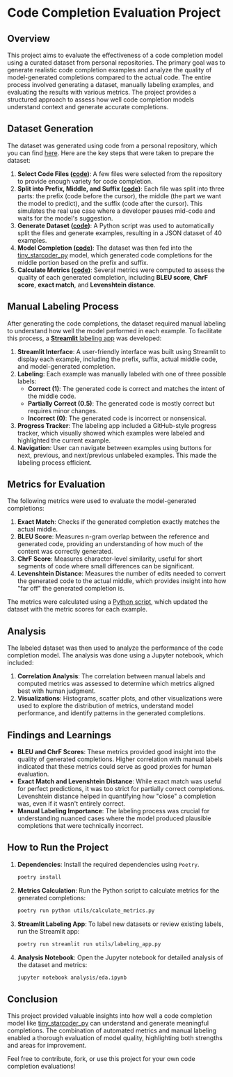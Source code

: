 # Code Completion Evaluation Project

## Overview

This project aims to evaluate the effectiveness of a code completion model using a curated dataset from personal repositories. The primary goal was to generate realistic code completion examples and analyze the quality of model-generated completions compared to the actual code. The entire process involved generating a dataset, manually labeling examples, and evaluating the results with various metrics. The project provides a structured approach to assess how well code completion models understand context and generate accurate completions.

## Dataset Generation

The dataset was generated using code from a personal repository, which you can find [here](https://github.com/mvishiu11/CMDChain). Here are the key steps that were taken to prepare the dataset:

1. **Select Code Files ([code](generate/generate_real.py))**: A few files were selected from the repository to provide enough variety for code completion.
2. **Split into Prefix, Middle, and Suffix ([code](generate/generate_real.py))**: Each file was split into three parts: the prefix (code before the cursor), the middle (the part we want the model to predict), and the suffix (code after the cursor). This simulates the real use case where a developer pauses mid-code and waits for the model's suggestion.
3. **Generate Dataset ([code](generate/generate_real.py))**: A Python script was used to automatically split the files and generate examples, resulting in a JSON dataset of 40 examples.
4. **Model Completion ([code](generate/generate_completions.py))**: The dataset was then fed into the [tiny_starcoder_py](https://huggingface.co/bigcode/tiny_starcoder_py) model, which generated code completions for the middle portion based on the prefix and suffix.
5. **Calculate Metrics ([code](utils/calculate_metrics.py))**: Several metrics were computed to assess the quality of each generated completion, including **BLEU score**, **ChrF score**, **exact match**, and **Levenshtein distance**.

## Manual Labeling Process

After generating the code completions, the dataset required manual labeling to understand how well the model performed in each example. To facilitate this process, a [**Streamlit** labeling app](utils/labeling_app.py) was developed:

1. **Streamlit Interface**: A user-friendly interface was built using Streamlit to display each example, including the prefix, suffix, actual middle code, and model-generated completion.
2. **Labeling**: Each example was manually labeled with one of three possible labels:
   - **Correct (1)**: The generated code is correct and matches the intent of the middle code.
   - **Partially Correct (0.5)**: The generated code is mostly correct but requires minor changes.
   - **Incorrect (0)**: The generated code is incorrect or nonsensical.
3. **Progress Tracker**: The labeling app included a GitHub-style progress tracker, which visually showed which examples were labeled and highlighted the current example.
4. **Navigation**: User can navigate between examples using buttons for next, previous, and next/previous unlabeled examples. This made the labeling process efficient.

## Metrics for Evaluation

The following metrics were used to evaluate the model-generated completions:

1. **Exact Match**: Checks if the generated completion exactly matches the actual middle.
2. **BLEU Score**: Measures n-gram overlap between the reference and generated code, providing an understanding of how much of the content was correctly generated.
3. **ChrF Score**: Measures character-level similarity, useful for short segments of code where small differences can be significant.
4. **Levenshtein Distance**: Measures the number of edits needed to convert the generated code to the actual middle, which provides insight into how "far off" the generated completion is.

The metrics were calculated using a [Python script](utils/calculate_metrics.py), which updated the dataset with the metric scores for each example.

## Analysis

The labeled dataset was then used to analyze the performance of the code completion model. The analysis was done using a Jupyter notebook, which included:

1. **Correlation Analysis**: The correlation between manual labels and computed metrics was assessed to determine which metrics aligned best with human judgment.
2. **Visualizations**: Histograms, scatter plots, and other visualizations were used to explore the distribution of metrics, understand model performance, and identify patterns in the generated completions.

## Findings and Learnings

- **BLEU and ChrF Scores**: These metrics provided good insight into the quality of generated completions. Higher correlation with manual labels indicated that these metrics could serve as good proxies for human evaluation.
- **Exact Match and Levenshtein Distance**: While exact match was useful for perfect predictions, it was too strict for partially correct completions. Levenshtein distance helped in quantifying how "close" a completion was, even if it wasn't entirely correct.
- **Manual Labeling Importance**: The labeling process was crucial for understanding nuanced cases where the model produced plausible completions that were technically incorrect.

## How to Run the Project

1. **Dependencies**: Install the required dependencies using `Poetry`.

   ```sh
   poetry install
   ```

2. **Metrics Calculation**: Run the Python script to calculate metrics for the generated completions:

   ```sh
   poetry run python utils/calculate_metrics.py
   ```

3. **Streamlit Labeling App**: To label new datasets or review existing labels, run the Streamlit app:

   ```sh
   poetry run streamlit run utils/labeling_app.py
   ```

4. **Analysis Notebook**: Open the Jupyter notebook for detailed analysis of the dataset and metrics:

   ```sh
   jupyter notebook analysis/eda.ipynb
   ```

## Conclusion

This project provided valuable insights into how well a code completion model like [tiny_starcoder_py](https://huggingface.co/bigcode/tiny_starcoder_py) can understand and generate meaningful completions. The combination of automated metrics and manual labeling enabled a thorough evaluation of model quality, highlighting both strengths and areas for improvement.

Feel free to contribute, fork, or use this project for your own code completion evaluations!
